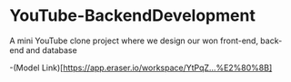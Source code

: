 # YouTube-BackendDevelopment
A mini YouTube clone project where we design our won front-end, back-end and database

-(Model Link)[https://app.eraser.io/workspace/YtPqZ...%E2%80%8B]
